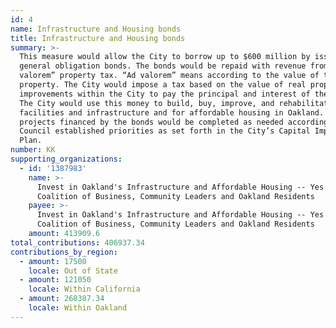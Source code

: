 ```yaml
---
id: 4
name: Infrastructure and Housing bonds
title: Infrastructure and Housing bonds
summary: >-
  This measure would allow the City to borrow up to $600 million by issuing
  general obligation bonds. The bonds would be repaid with revenue from an “ad
  valorem” property tax. “Ad valorem” means according to the value of the
  property. The City would impose a tax based on the value of real property and
  improvements within the City to pay the principal and interest of the bonds.
  The City would use this money to build, buy, improve, and rehabilitate
  facilities and infrastructure and for affordable housing in Oakland. The
  projects financed by the bonds would be completed as needed according to City
  Council established priorities as set forth in the City’s Capital Improvement
  Plan.
number: KK
supporting_organizations:
  - id: '1387983'
    name: >-
      Invest in Oakland's Infrastructure and Affordable Housing -- Yes on KK, a
      Coalition of Business, Community Leaders and Oakland Residents
    payee: >-
      Invest in Oakland's Infrastructure and Affordable Housing -- Yes on KK, a
      Coalition of Business, Community Leaders and Oakland Residents
    amount: 413909.6
total_contributions: 406937.34
contributions_by_region:
  - amount: 17500
    locale: Out of State
  - amount: 121050
    locale: Within California
  - amount: 268387.34
    locale: Within Oakland
---
```

